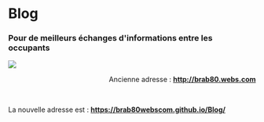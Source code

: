 # Blog

### Pour de meilleurs échanges d'informations entre les occupants

![](http://brab80.webs.com/BANNER_Old_BLOG.gif)

<div align="right">
Ancienne adresse : <a href="http://brab80.webs.com/index.htm" target="_blank"><strong>http://brab80.webs.com</strong></a>
</div>

&nbsp;

La nouvelle adresse est : <a href="https://brab80webscom.github.io/Blog/" target="_blank"><strong>https://brab80webscom.github.io/Blog/</strong></a>
